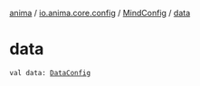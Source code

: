 [anima](../../index.md) / [io.anima.core.config](../index.md) / [MindConfig](index.md) / [data](./data.md)

# data

`val data: `[`DataConfig`](../-data-config/index.md)